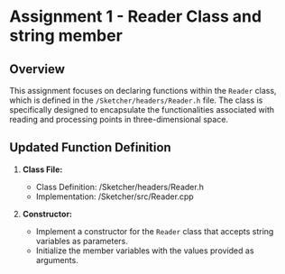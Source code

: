 # Assignment 1 - Reader Class and string member
 
## Overview
 
This assignment focuses on declaring functions within the `Reader` class, which is defined in the `/Sketcher/headers/Reader.h` file. The class is specifically designed to encapsulate the functionalities associated with reading and processing points in three-dimensional space.
 
## Updated Function Definition
 
1. **Class File:**
    - Class Definition: /Sketcher/headers/Reader.h
    - Implementation: /Sketcher/src/Reader.cpp
 
2. **Constructor:**
    - Implement a constructor for the `Reader` class that accepts string variables as parameters.
    - Initialize the member variables with the values provided as arguments.





